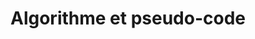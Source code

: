 ---
layout : partie
title : Algorithme et pseudo-code
slug : algorithme
description : Algorithme et pseudo-code
image : 
in_book: true
order : 3
---